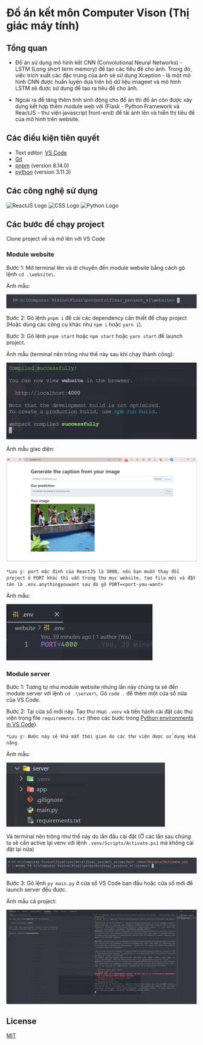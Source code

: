 # Đồ án kết môn Computer Vison (Thị giác máy tính)

## Tổng quan

- Đồ án sử dụng mô hình kết CNN (Convolutional Neural Networks) - LSTM (Long short term memory) để tạo các tiêu đề cho ảnh. Trong đó, việc trích xuất các đặc trưng của ảnh sẽ sử dụng Xception - là một mô hình CNN được huấn luyện dựa trên bộ dữ liệu imageet và mô hình LSTM sẽ được sử dụng để tạo ra tiêu đề cho ảnh.

- Ngoài ra để tăng thêm tính sinh động cho đồ án thì đồ án còn được xây dựng kết hợp thêm module web với (Flask - Python Framework và ReactJS - thư viện javascript front-end) để tải ảnh lên và hiển thị tiêu đề của mô hình trên website.

## Các điều kiện tiên quyết

- Text editor: [VS Code](https://www.google.com/url?sa=t&rct=j&q=&esrc=s&source=web&cd=&cad=rja&uact=8&ved=2ahUKEwii6J-yn7yDAxWe0KACHZeJCJoQFnoECBAQAQ&url=https%3A%2F%2Fcode.visualstudio.com%2Fdownload&usg=AOvVaw11fc5fOXYIyxQh75jYLjXg&opi=89978449)
- [Git](https://www.google.com/url?sa=t&rct=j&q=&esrc=s&source=web&cd=&cad=rja&uact=8&ved=2ahUKEwjCydKUn7yDAxVW-TgGHXH5ClAQFnoECAoQAQ&url=https%3A%2F%2Fgit-scm.com%2F&usg=AOvVaw1lFNWgbWf8FsbaoU4AOPBr&opi=89978449)
- [pnpm](https://pnpm.io/installation) (version 8.14.0)
- [python](https://www.python.org/downloads/) (version 3.11.3)

## Các công nghệ sử dụng

![ReactJS Logo](https://img.shields.io/badge/React-%2361DAFB.svg?&style=for-the-badge&logo=react&logoColor=white)
![CSS Logo](https://img.shields.io/badge/css-1572b6?style=for-the-badge&logo=css3&logoColor=ffffff)
![Python Logo](https://img.shields.io/badge/Python-%233776AB.svg?&style=for-the-badge&logo=python&logoColor=white)

## Các bước để chạy project

Clone project về và mở lên với VS Code

### Module website

Bước 1: Mở terminal lên và di chuyển đến module website bằng cách gõ lệnh `cd .\website\`.

Ảnh mẫu:

![Alt text](/resources/image.png)

Bước 2: Gõ lệnh `pnpm i` để cài các dependency cần thiết để chạy project (Hoặc dùng các công cụ khác như `npm i` hoặc `yarn i`).

Bước 3: Gõ lệnh `pnpm start` hoặc `npm start` hoặc `yarn start` để launch project.

Ảnh mẫu (terminal nên trông như thế này sau khi chạy thành công):

![Alt text](/resources/image-1.png)

Ảnh mẫu giao diện:

![Alt text](/resources/image-2.png)

`*Lưu ý: port mặc định của ReactJS là 3000, nếu bạn muốn thay đổi project ở PORT khác thì vẫn trong thư mục website, tạo file mới và đặt tên là .env.anythingyouwant sau đó gõ PORT=<port-you-want>`

Ảnh mẫu:

![Alt text](/resources/image-3.png)

### Module server

Bước 1: Tương tự như module website nhưng lần này chúng ta sẽ đến module server với lệnh `cd .\server\`. Gõ `code .` để thêm một cửa sổ nữa của VS Code.

Bước 2: Tại cửa sổ mới này. Tạo thư mục `.venv` và tiến hành cài đặt các thư viện trong file `requirements.txt` (theo các bước trong [Python environments in VS Code](https://code.visualstudio.com/docs/python/environments)).

`*Lưu ý: Bước này sẽ khá mất thời gian do các thư viện được sử dụng khá nặng.`

Ảnh mẫu:

![Alt text](/resources/image-4.png)

Và terminal nên trông như thế này do lần đầu cài đặt (Ở các lần sau chúng ta sẽ cần active lại venv với lệnh `.venv/Scripts/Activate.ps1` mà không cài đặt lại nữa)

![Alt text](/resources/image-5.png)

Bước 3: Gõ lệnh `py main.py` ở cửa sổ VS Code ban đầu hoặc cửa sổ mới để launch server đều được.

Ảnh mẫu cả project:

![Alt text](/resources/image-6.png)

## License

[MIT](https://github.com/mrcaidev/hooks/tree/master/LICENSE)
